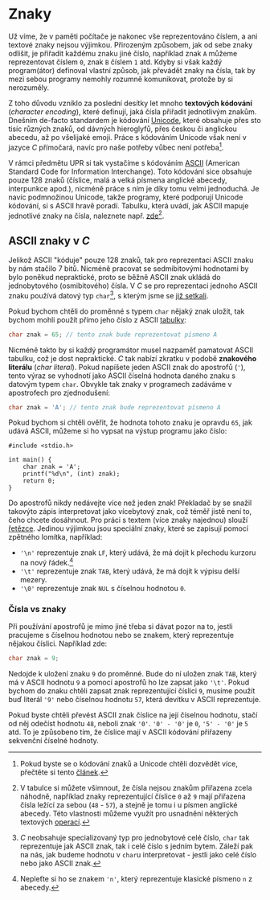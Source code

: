# Znaky
Už víme, že v paměti počítače je nakonec vše reprezentováno číslem, a ani textové znaky
nejsou výjimkou. Přirozeným způsobem, jak od sebe znaky odlišit, je přiřadit každému znaku jiné číslo,
například znak `A` můžeme reprezentovat číslem `0`, znak `B` číslem `1` atd. Kdyby si však každý
program(átor) definoval vlastní způsob, jak převádět znaky na čísla, tak by mezi sebou programy
nemohly rozumně komunikovat, protože by si nerozuměly.

Z toho důvodu vzniklo za poslední desítky let mnoho **textových kódování**
(*character encoding*), které definují, jaká čísla přiřadit jednotlivým znakům. Dnešním de-facto
standardem je kódování [Unicode](https://en.wikipedia.org/wiki/Unicode), které obsahuje přes sto tisíc
různých znaků, od dávných hieroglyfů, přes českou či anglickou abecedu, až po všelijaké emoji.
Práce s kódováním Unicode však není v jazyce *C* přímočará, navíc pro naše potřeby vůbec není potřeba[^1].

[^1]: Pokud byste se o kódování znaků a Unicode chtěli dozvědět více, přečtěte si tento
[článek](https://kunststube.net/encoding/). 

V rámci předmětu UPR si tak vystačíme s kódováním [ASCII](https://en.wikipedia.org/wiki/ASCII)
(American Standard Code for Information Interchange). Toto kódování sice obsahuje pouze 128 znaků
(číslice, malá a velká písmena anglické abecedy, interpunkce apod.), nicméně práce s ním je díky tomu
velmi jednoduchá. Je navíc podmnožinou Unicode, takže programy, které podporují Unicode kódování, si
s ASCII hravě poradí. Tabulku, která uvádí, jak ASCII mapuje jednotlivé znaky na čísla, naleznete např.
[zde](https://www.asciitable.com/)[^2].

[^2]: V tabulce si můžete všimnout, že čísla nejsou znakům přiřazena
zcela náhodně, například znaky reprezentující číslice `0` až `9` mají přiřazena čísla ležící za sebou
(`48` - `57`), a stejně je tomu i u písmen anglické abecedy. Této vlastnosti můžeme využít pro
usnadnění některých textových [operací](../../ulohy/retezce.md#převod-textu-na-číslo).

## ASCII znaky v *C*
Jelikož ASCII "kóduje" pouze 128 znaků, tak pro reprezentaci ASCII znaku by nám stačilo 7 bitů.
Nicméně pracovat se sedmibitovými hodnotami by bylo poněkud nepraktické, proto se běžně ASCII znak
ukládá do jednobytového (osmibitového) čísla. V *C* se pro reprezentaci jednoho ASCII znaku používá
datový typ `char`[^3], s kterým jsme se
[již setkali](../datove_typy/celociselne_typy.md).

[^3]: *C* neobsahuje specializovaný typ pro jednobytové celé číslo, `char` tak reprezentuje jak
ASCII znak, tak i celé číslo s jedním bytem. Záleží pak na nás, jak budeme hodnotu v `char`u
interpretovat - jestli jako celé číslo nebo jako ASCII znak.

Pokud bychom chtěli do proměnné s typem `char` nějaký znak uložit, tak bychom mohli použít přímo
jeho číslo z ASCII [tabulky](https://www.asciitable.com/):
```c
char znak = 65; // tento znak bude reprezentovat písmeno A
```
Nicméně takto by si každý programátor musel nazpaměť pamatovat ASCII tabulku, což je dost nepraktické.
*C* tak nabízí zkratku v podobě **znakového literálu** (*char literal*). Pokud napíšete jeden ASCII
znak do apostrofů (`'`), tento výraz se vyhodnotí jako ASCII číselná hodnota daného znaku s datovým
typem `char`. Obvykle tak znaky v programech zadáváme v apostrofech pro zjednodušení:
```c
char znak = 'A'; // tento znak bude reprezentovat písmeno A
```
Pokud bychom si chtěli ověřit, že hodnota tohoto znaku je opravdu `65`, jak udává ASCII, můžeme
si ho vypsat na výstup programu jako číslo:
```c,editable,mainbody
#include <stdio.h>

int main() {
    char znak = 'A';
    printf("%d\n", (int) znak);
    return 0;
}
```

Do apostrofů nikdy nedávejte více než jeden znak! Překladač by se snažil takovýto zápis interpretovat
jako vícebytový znak, což téměř jistě není to, čeho chcete dosáhnout. Pro práci s textem (více znaky
najednou) slouží [řetězce](retezce.md). Jedinou výjimkou jsou speciální znaky, které se zapisují
pomocí zpětného lomítka, například:
- `'\n'` reprezentuje znak `LF`, který udává, že má dojít k přechodu kurzoru na nový řádek.[^4]
- `'\t'` reprezentuje znak `TAB`, který udává, že má dojít k výpisu delší mezery.
- `'\0'` reprezentuje znak `NUL` s číselnou hodnotou `0`.

[^4]: Nepleťte si ho se znakem `'n'`, který reprezentuje klasické písmeno `n` z abecedy.

### Čísla vs znaky
Při používání apostrofů je mimo jiné třeba si dávat pozor na to, jestli pracujeme s číselnou
hodnotou nebo se znakem, který reprezentuje nějakou číslici. Například zde:
```c
char znak = 9;
```
Nedojde k uložení znaku `9` do proměnné. Bude do ní uložen znak `TAB`, který má v ASCII hodnotu `9`
a pomocí apostrofů ho lze zapsat jako `'\t'`. Pokud bychom do znaku chtěli zapsat znak reprezentující
číslici `9`, musíme použít buď literál `'9'` nebo číselnou hodnotu `57`, která devítku v ASCII
reprezentuje.

Pokud byste chtěli převést ASCII znak číslice na její číselnou hodnotu, stačí od něj odečíst hodnotu
`48`, neboli znak `'0'`. `'0' - '0'` je `0`, `'5' - '0'` je `5` atd. To je způsobeno tím, že číslice
mají v ASCII kódování přiřazeny sekvenční číselné hodnoty.
